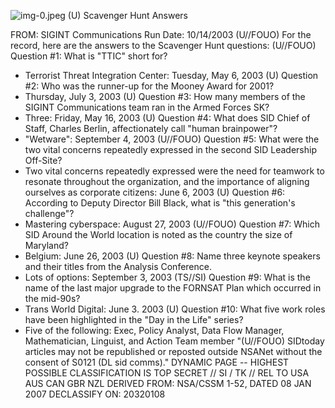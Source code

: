 ![img-0.jpeg](img-0.jpeg)
(U) Scavenger Hunt Answers

FROM:
SIGINT Communications
Run Date: 10/14/2003
(U//FOUO) For the record, here are the answers to the Scavenger Hunt questions:
(U//FOUO) Question \#1: What is "TTIC" short for?

- Terrorist Threat Integration Center: Tuesday, May 6, 2003
(U) Question \#2: Who was the runner-up for the Mooney Award for 2001?
- Thursday, July 3, 2003
(U) Question \#3: How many members of the SIGINT Communications team ran in the Armed Forces SK?
- Three: Friday, May 16, 2003
(U) Question \#4: What does SID Chief of Staff, Charles Berlin, affectionately call "human brainpower"?
- "Wetware": September 4, 2003
(U//FOUO) Question \#5: What were the two vital concerns repeatedly expressed in the second SID Leadership Off-Site?
- Two vital concerns repeatedly expressed were the need for teamwork to resonate throughout the organization, and the importance of aligning ourselves as corporate citizens: June 6, 2003
(U) Question \#6: According to Deputy Director Bill Black, what is "this generation's challenge"?
- Mastering cyberspace: August 27, 2003
(U//FOUO) Question \#7: Which SID Around the World location is noted as the country the size of Maryland?
- Belgium: June 26, 2003
(U) Question \#8: Name three keynote speakers and their titles from the Analysis Conference.
- Lots of options: September 3, 2003
(TS//SI) Question \#9: What is the name of the last major upgrade to the FORNSAT Plan which occurred in the mid-90s?
- Trans World Digital: June 3. 2003
(U) Question \#10: What five work roles have been highlighted in the "Day in the Life" series?
- Five of the following: Exec, Policy Analyst, Data Flow Manager, Mathematician, Linguist, and Action Team member
"(U//FOUO) SIDtoday articles may not be republished or reposted outside NSANet without the consent of S0121 (DL sid comms)."
DYNAMIC PAGE -- HIGHEST POSSIBLE CLASSIFICATION IS
TOP SECRET // SI / TK // REL TO USA AUS CAN GBR NZL
DERIVED FROM: NSA/CSSM 1-52, DATED 08 JAN 2007 DECLASSIFY ON: 20320108
